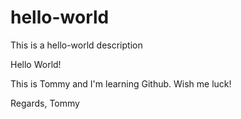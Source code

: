 # hello-world
This is a hello-world description

Hello World!

This is Tommy and I'm learning Github. Wish me luck!

Regards,
Tommy

